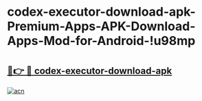 # codex-executor-download-apk-Premium-Apps-APK-Download-Apps-Mod-for-Android-!u98mp

# <h2><a href="https://pllcpw.esa.edu.pl?title=codex-executor-download-apk&ref=u98mp">🔗👉 🔴 codex-executor-download-apk</a></h2>

[![acn](https://github.com/user-attachments/assets/0f9c940e-d8b0-45ae-aac7-cd30a18b3e1c)](https://pllcpw.esa.edu.pl?title=codex-executor-download-apk&ref=u98mp)

